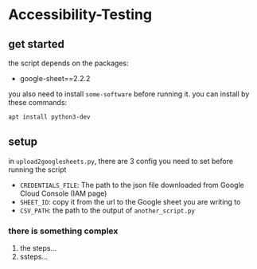 # Accessibility-Testing
## get started
the script depends on the packages:
- google-sheet==2.2.2

you also need to install `some-software` before running it.
you can install by these commands:
```bash
apt install python3-dev
```

## setup
in `upload2googlesheets.py`, there are 3 config you need to set before running the script
- `CREDENTIALS_FILE`: The path to the json file downloaded from Google Cloud Console (IAM page)
- `SHEET_ID`: copy it from the url to the Google sheet you are writing to
- `CSV_PATH`: the path to the output of `another_script.py`

### there is something complex
1. the steps...
2. ssteps...

